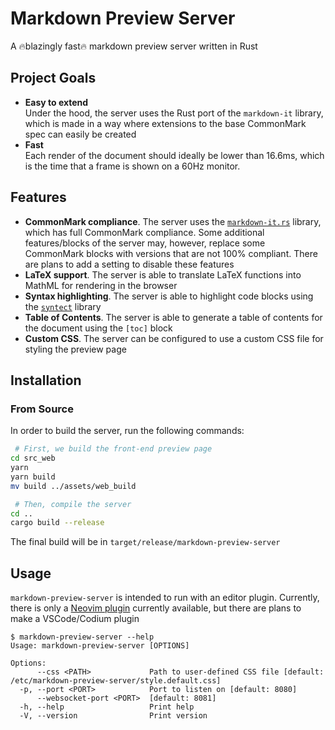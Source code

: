# Markdown Preview Server

A 🔥blazingly fast🔥 markdown preview server written in Rust

## Project Goals

* **Easy to extend**\
Under the hood, the server uses the Rust port of the `markdown-it` library, which is made in a way where extensions to the base CommonMark spec can easily be created
* **Fast**\
Each render of the document should ideally be lower than 16.6ms, which is the time that a frame is shown on a 60Hz monitor.

## Features

* **CommonMark compliance**. The server uses the [`markdown-it.rs`](https://crates.io/crates/markdown-it) library, which has full CommonMark compliance. Some additional features/blocks of the server may, however, replace some CommonMark blocks with versions that are not 100% compliant. There are plans to add a setting to disable these features
* **LaTeX support**. The server is able to translate LaTeX functions into MathML for rendering in the browser
* **Syntax highlighting**. The server is able to highlight code blocks using the [`syntect`](https://crates.io/crates/syntect) library
* **Table of Contents**. The server is able to generate a table of contents for the document using the `[toc]` block
* **Custom CSS**. The server can be configured to use a custom CSS file for styling the preview page

## Installation

### From Source

In order to build the server, run the following commands:

```bash
 # First, we build the front-end preview page
cd src_web
yarn
yarn build 
mv build ../assets/web_build

 # Then, compile the server
cd ..
cargo build --release
```

The final build will be in `target/release/markdown-preview-server`

## Usage

`markdown-preview-server` is intended to run with an editor plugin. Currently, there is only a [Neovim plugin](https://github.com/iwillreku3206/markdown-preview-server) currently available, but there are plans to make a VSCode/Codium plugin

```
$ markdown-preview-server --help
Usage: markdown-preview-server [OPTIONS]

Options:
      --css <PATH>             Path to user-defined CSS file [default: /etc/markdown-preview-server/style.default.css]
  -p, --port <PORT>            Port to listen on [default: 8080]
      --websocket-port <PORT>  [default: 8081]
  -h, --help                   Print help
  -V, --version                Print version
```
